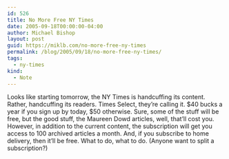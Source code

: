 ```yaml
---
id: 526
title: No More Free NY Times
date: 2005-09-18T00:00:00-04:00
author: Michael Bishop
layout: post
guid: https://miklb.com/no-more-free-ny-times
permalink: /blog/2005/09/18/no-more-free-ny-times/
tags:
  - ny-times
kind:
  - Note
---
```

<p>Looks like starting tomorrow, the NY Times is handcuffing its content.  Rather, handcuffing its readers.  Times Select, they’re calling it.  $40 bucks a year if you sign up by today, $50 otherwise.  Sure, some of the stuff will be free, but the good stuff, the Maureen Dowd articles, well, that’ll cost you.  However, in addition to the current content, the subscription will get you access to 100 archived articles a month.  And, if you subscribe to home delivery, then it’ll be free.  What to do, what to do.  (Anyone want to split a subscription?)</p>